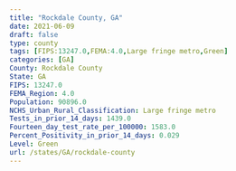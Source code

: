 ```yaml
---
title: "Rockdale County, GA"
date: 2021-06-09
draft: false
type: county
tags: [FIPS:13247.0,FEMA:4.0,Large fringe metro,Green]
categories: [GA]
County: Rockdale County
State: GA
FIPS: 13247.0
FEMA_Region: 4.0
Population: 90896.0
NCHS_Urban_Rural_Classification: Large fringe metro
Tests_in_prior_14_days: 1439.0
Fourteen_day_test_rate_per_100000: 1583.0
Percent_Positivity_in_prior_14_days: 0.029
Level: Green
url: /states/GA/rockdale-county
---
```



